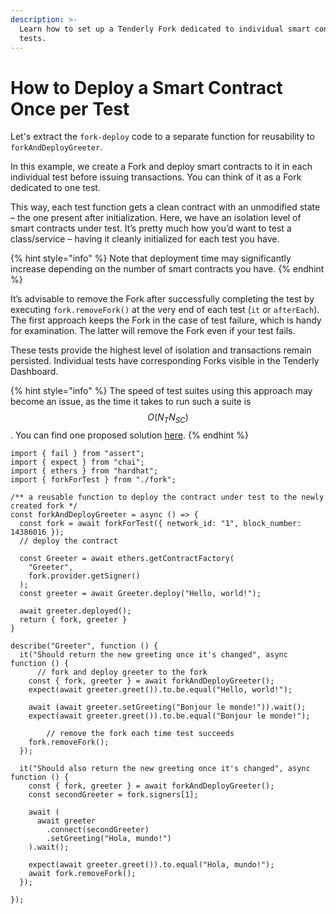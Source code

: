 ```yaml
---
description: >-
  Learn how to set up a Tenderly Fork dedicated to individual smart contract
  tests.
---
```


# How to Deploy a Smart Contract Once per Test

Let's extract the `fork-deploy` code to a separate function for reusability to `forkAndDeployGreeter`.

In this example, we create a Fork and deploy smart contracts to it in each individual test before issuing transactions. You can think of it as a Fork dedicated to one test.

This way, each test function gets a clean contract with an unmodified state – the one present after initialization. Here, we have an isolation level of smart contracts under test. It’s pretty much how you’d want to test a class/service – having it cleanly initialized for each test you have.&#x20;

{% hint style="info" %}
Note that deployment time may significantly increase depending on the number of smart contracts you have.
{% endhint %}

It’s advisable to remove the Fork after successfully completing the test by executing `fork.removeFork()` at the very end of each test (`it` or `afterEach`). The first approach keeps the Fork in the case of test failure, which is handy for examination. The latter will remove the Fork even if your test fails.&#x20;

These tests provide the highest level of isolation and transactions remain persisted. Individual tests have corresponding Forks visible in the Tenderly Dashboard.

{% hint style="info" %}
The speed of test suites using this approach may become an issue, as the time it takes to run such a suite is $$O(N_TN_{SC})$$. You can find one proposed solution [here](reset-transactions-after-completing-the-test.md).
{% endhint %}

```tsx
import { fail } from "assert";
import { expect } from "chai";
import { ethers } from "hardhat";
import { forkForTest } from "./fork";

/** a reusable function to deploy the contract under test to the newly created fork */
const forkAndDeployGreeter = async () => {
  const fork = await forkForTest({ network_id: "1", block_number: 14386016 });
  // deploy the contract

  const Greeter = await ethers.getContractFactory(
    "Greeter",
    fork.provider.getSigner()
  );
  const greeter = await Greeter.deploy("Hello, world!");

  await greeter.deployed();
  return { fork, greeter }
}

describe("Greeter", function () {
  it("Should return the new greeting once it's changed", async function () {
	  // fork and deploy greeter to the fork
    const { fork, greeter } = await forkAndDeployGreeter();
    expect(await greeter.greet()).to.be.equal("Hello, world!");

    await (await greeter.setGreeting("Bonjour le monde!")).wait();
    expect(await greeter.greet()).to.be.equal("Bonjour le monde!");

		// remove the fork each time test succeeds
    fork.removeFork();
  });

  it("Should also return the new greeting once it's changed", async function () {
    const { fork, greeter } = await forkAndDeployGreeter();
    const secondGreeter = fork.signers[1];

    await (
      await greeter
        .connect(secondGreeter)
        .setGreeting("Hola, mundo!")
    ).wait();

    expect(await greeter.greet()).to.equal("Hola, mundo!");
    await fork.removeFork();
  });

});
```
